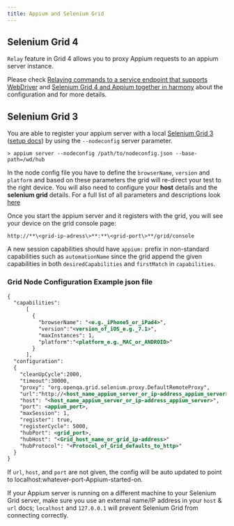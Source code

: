 ```yaml
---
title: Appium and Selenium Grid
---
```


## Selenium Grid 4

`Relay` feature in Grid 4 allows you to proxy Appium requests to an appium server instance.

Please check [Relaying commands to a service endpoint that supports WebDriver](https://www.selenium.dev/documentation/grid/configuration/toml_options/#relaying-commands-to-a-service-endpoint-that-supports-webdriver) and [Selenium Grid 4 and Appium together in harmony](https://www.youtube.com/watch?v=3_aP2rsqZD0) about the configuration and for more details.

## Selenium Grid 3

You are able to register your appium server with a local [Selenium Grid 3](https://www.selenium.dev/documentation/legacy/selenium_3/grid_3/)
([setup docs](https://www.selenium.dev/documentation/legacy/grid_3/setting_up_your_own_grid/)) by using the
`--nodeconfig` server parameter.

```center
> appium server --nodeconfig /path/to/nodeconfig.json --base-path=/wd/hub
```

In the node config file you have to define the `browserName`,
`version` and `platform` and based on these parameters the grid
will re-direct your test to the right device. You will also need to
configure your **host** details and the **selenium grid** details. For
a full list of all parameters and descriptions look
[here](https://github.com/SeleniumHQ/selenium/wiki/Grid2)

Once you start the appium server and it registers with the grid,
you will see your device on the grid console page:

`http://**\<grid-ip-adress\>**:**\<grid-port\>**/grid/console`


A new session capabilities should have `appium:` prefix in non-standard capabilities such as
`automationName` since the grid append the given capabilities in both `desiredCapabilities`
and `firstMatch` in `capabilities`.


### Grid Node Configuration Example json file

```xml
{
  "capabilities":
      [
        {
          "browserName": "<e.g._iPhone5_or_iPad4>",
          "version":"<version_of_iOS_e.g._7.1>",
          "maxInstances": 1,
          "platform":"<platform_e.g._MAC_or_ANDROID>"
        }
      ],
  "configuration":
  {
    "cleanUpCycle":2000,
    "timeout":30000,
    "proxy": "org.openqa.grid.selenium.proxy.DefaultRemoteProxy",
    "url":"http://<host_name_appium_server_or_ip-address_appium_server>:<appium_port>/wd/hub",
    "host": "<host_name_appium_server_or_ip-address_appium_server>",
    "port": <appium_port>,
    "maxSession": 1,
    "register": true,
    "registerCycle": 5000,
    "hubPort": <grid_port>,
    "hubHost": "<Grid_host_name_or_grid_ip-address>"
    "hubProtocol": "<Protocol_of_Grid_defaults_to_http>"
  }
}
```

If `url`, `host`, and `port` are not given, the config will be auto updated
to point to localhost:whatever-port-Appium-started-on.

If your Appium server is running on a different machine to your Selenium Grid server, make sure you use an external name/IP address in your `host` & `url` docs; `localhost` and `127.0.0.1` will prevent Selenium Grid from connecting correctly.